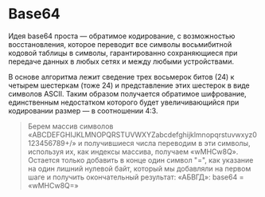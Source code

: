 # Base64

Идея base64 проста — обратимое кодирование, с возможностью восстановления, которое переводит все символы восьмибитной кодовой таблицы в символы, гарантированно сохраняющиеся при передаче данных в любых сетях и между любыми устройствами.

В основе алгоритма лежит сведение трех восьмерок битов (24) к четырем шестеркам (тоже 24) и представление этих шестерок в виде символов ASCII. Таким образом получается обратимое шифрование, единственным недостатком которого будет увеличивающийся при кодировании размер — в соотношении 4:3.

> Берем массив символов «ABCDEFGHIJKLMNOPQRSTUVWXYZabcdefghijklmnopqrstuvwxyz0123456789+/» и получившиеся числа переводим в эти символы, используя их, как индексы массива, получаем «wMHCw8Q». Остается только добавить в конце один символ "=", как указание на один лишний нулевой байт, который мы добавляли на первом шаге и получить окончательный результат:
«АБВГД»: base64 = «wMHCw8Q=»